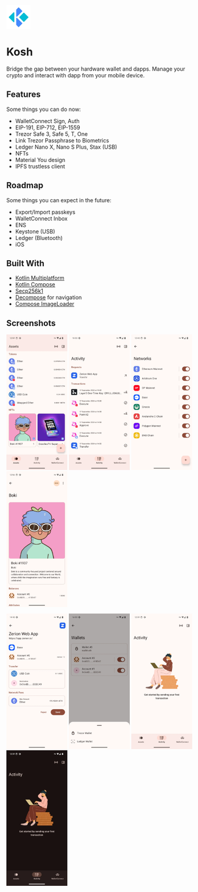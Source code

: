 <img src="images/logo.webp" alt="logo" width="64" height="64">

# Kosh

Bridge the gap between your hardware wallet and dapps. Manage your crypto and interact with dapp
from your mobile device.

## Features

Some things you can do now:

* WalletConnect Sign, Auth
* EIP-191, EIP-712, EIP-1559
* Trezor Safe 3, Safe 5, T, One
* Link Trezor Passphrase to Biometrics
* Ledger Nano X, Nano S Plus, Stax (USB)
* NFTs
* Material You design
* IPFS trustless client

## Roadmap

Some things you can expect in the future:

* Export/Import passkeys
* WalletConnect Inbox
* ENS
* Keystone (USB)
* Ledger (Bluetooth)
* iOS

## Built With

* [Kotlin Multiplatform](https://github.com/JetBrains/kotlin)
* [Kotlin Compose](https://github.com/JetBrains/compose-multiplatform)
* [Secp256k1](https://github.com/ACINQ/secp256k1-kmp)
* [Decompose](https://github.com/arkivanov/Decompose) for navigation
* [Compose ImageLoader](https://github.com/qdsfdhvh/compose-imageloader)

## Screenshots

<div>
    <p>
        <img src="images/assets.webp" width="160"  alt="Assets">
        <img src="images/activity.webp" width="160"  alt="Activity">
        <img src="images/networks.webp" width="160"  alt="Networks">
        <img src="images/nft.webp" width="160"  alt="NFT">
    </p>
    <p>
        <img src="images/send_tx.webp" width="160"  alt="Send Transaction">
        <img src="images/add_wallet.webp" width="160"  alt="Add Hardware Wallet">
        <img src="images/illustration_light.webp" width="160"  alt="Illustration Light">
        <img src="images/illustration_dark.webp" width="160"  alt="Illustration Dark">
    </p>
</div>

